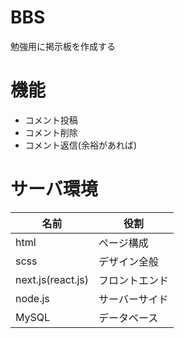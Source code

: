 # BBS

勉強用に掲示板を作成する

# 機能

- コメント投稿
- コメント削除
- コメント返信(余裕があれば)

# サーバ環境

|名前|役割|
|---|---|
|html|ページ構成|
|scss|デザイン全般|
|next.js(react.js)|フロントエンド|
|node.js|サーバーサイド|
|MySQL|データベース|


